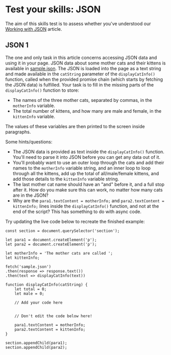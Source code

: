 # Test your skills: JSON

The aim of this skills test is to assess whether you've understood our [Working with JSON](https://github.com/AndrewSRea/My_Learning_Port/tree/main/JavaScript/Intro_JS_Objects/Working_with_JSON#working-with-json) article.

## JSON 1

The one and only task in this article concerns accessing JSON data and using it in your page. JSON data about some mother cats and their kittens is available in [sample.json](https://github.com/mdn/learning-area/blob/master/javascript/oojs/tasks/json/sample.json). The JSON is loaded into the page as a text string and made available in the `catString` parameter of the `displayCatInfo()` function, called when the provided promise chain (which starts by fetching the JSON data) is fulfilled. Your task is to fill in the missing parts of the `displayCatInfo()` function to store:

* The names of the three mother cats, separated by commas, in the `motherInfo` variable.
* The total number of kittens, and how many are male and female, in the `kittenInfo` variable.

The values of these variables are then printed to the screen inside paragraphs.

Some hints/questions:

* The JSON data is provided as text inside the `displayCatInfo()` function. You'll need to parse it into JSON before you can get any data out of it.
* You'll probably want to use an outer loop through the cats and add their names to the `motherInfo` variable string, and an inner loop to loop through all the kittens, add up the total of all/male/female kittens, and add those details to the `kittenInfo` variable string. 
* The last mother cat name should have an "and" before it, and a full stop after it. How do you make sure this can work, no matter how many cats are in the JSON?
* Why are the `para1.textContent = motherInfo;` and `para2.textContent = kittenInfo;` lines inside the `displayCatInfo()` function, and not at the end of the script? This has something to do with async code.

Try updating the live code below to recreate the finished example:
```
const section = document.querySelector('section');

let para1 = document.createElement('p');
let para2 = document.createElement('p');

let motherInfo = 'The mother cats are called ';
let kittenInfo;

fetch('sample.json')
.then(response => response.text())
.then(text => displayCatInfo(text))

function displayCatInfo(catString) {
    let total = 0;
    let male = 0;

    // Add your code here


    // Don't edit the code below here!

    para1.textContent = motherInfo;
    para2.textContent = kittenInfo;
}

section.appendChild(para1);
section.appendChild(para2);
```